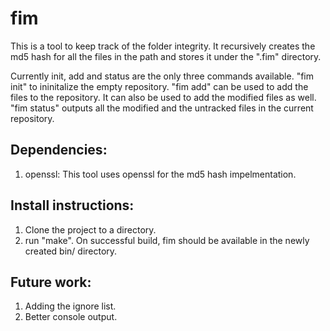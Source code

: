 # fim
This is a tool to keep track of the folder integrity. It recursively creates the md5 hash for all the files in the path and
stores it under the ".fim" directory. 

Currently init, add and status are the only three commands available. "fim init" to ininitalize the empty repository. "fim add" can be used to add the files to the repository. It can also be used to add the modified files as well.
"fim status" outputs all the modified and the untracked files in the current repository.


Dependencies:
-------------

1. openssl: This tool uses openssl for the md5 hash impelmentation.


Install instructions:
--------------------- 
1. Clone the project to a directory.
2. run "make". On successful build, fim should be available in the newly created bin/ directory.

Future work:
------------

1. Adding the ignore list.
2. Better console output.
